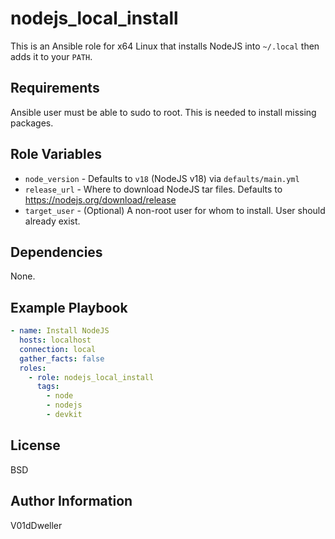 # nodejs_local_install

This is an Ansible role for x64 Linux that installs NodeJS into `~/.local`
then adds it to your `PATH`.

## Requirements

Ansible user must be able to sudo to root. This is needed to install missing
packages.

## Role Variables

- `node_version` - Defaults to `v18` (NodeJS v18) via `defaults/main.yml`
- `release_url` - Where to download NodeJS tar files. Defaults to
  https://nodejs.org/download/release
- `target_user` - (Optional) A non-root user for whom to install. User should
  already exist.

## Dependencies

None.

## Example Playbook

```yaml
- name: Install NodeJS
  hosts: localhost
  connection: local
  gather_facts: false
  roles:
    - role: nodejs_local_install
      tags:
        - node
        - nodejs
        - devkit
```

## License

BSD

## Author Information

V01dDweller

[modeline]: # ( vim: set nu relativenumber textwidth=78 colorcolumn=80: )
